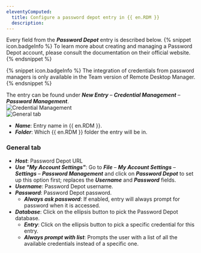 ```yaml
---
eleventyComputed:
  title: Configure a password depot entry in {{ en.RDM }}
  description: 
---
```

Every field from the ***Password Depot*** entry is described below.
{% snippet icon.badgeInfo %}
To learn more about creating and managing a Password Depot account, please consult the documentation on their official website.
{% endsnippet %}  

{% snippet icon.badgeInfo %}
The integration of credentials from password managers is only available in the Team version of Remote Desktop Manager.
{% endsnippet %}  

The entry can be found under ***New Entry*** – ***Credential Management*** – ***Password Management***.  
![Credential Management](https://webdevolutions.azureedge.net/docs/en/kb/KB0086.png)  
![General tab](https://webdevolutions.azureedge.net/docs/en/kb/KB0087.png)  
* ***Name***: Entry name in {{ en.RDM }}.
* ***Folder***: Which {{ en.RDM }} folder the entry will be in.

### General tab
* ***Host***: Password Depot URL
* ***Use "My Account Settings"***: Go to ***File*** – ***My Account Settings*** – ***Settings*** – ***Password Management*** and click on ***Password Depot*** to set up this option first; replaces the ***Username*** and ***Password*** fields.
* ***Username***: Password Depot username.
* ***Password***: Password Depot password.
  * ***Always ask password***: If enabled, entry will always prompt for password when it is accessed.
* ***Database***: Click on the ellipsis button to pick the Password Depot database.
  * ***Entry***: Click on the ellipsis button to pick a specific credential for this entry.
  * ***Always prompt with list***: Prompts the user with a list of all the available credentials instead of a specific one.
